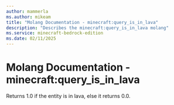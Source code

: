 ```yaml
---
author: mammerla
ms.author: mikeam
title: "Molang Documentation - minecraft:query_is_in_lava"
description: "Describes the minecraft:query_is_in_lava molang"
ms.service: minecraft-bedrock-edition
ms.date: 02/11/2025 
---
```


# Molang Documentation - minecraft:query_is_in_lava

Returns 1.0 if the entity is in lava, else it returns 0.0.
